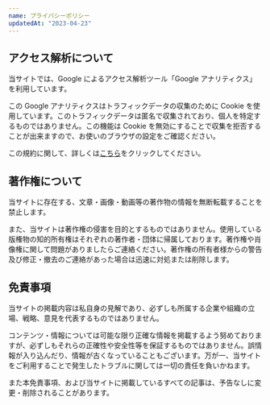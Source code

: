 ```yaml
---
name: プライバシーポリシー
updatedAt: "2023-04-23"
---
```


## アクセス解析について

当サイトでは、Google によるアクセス解析ツール「Google アナリティクス」を利用しています。

この Google アナリティクスはトラフィックデータの収集のために Cookie を使用しています。このトラフィックデータは匿名で収集されており、個人を特定するものではありません。この機能は Cookie を無効にすることで収集を拒否することが出来ますので、お使いのブラウザの設定をご確認ください。

この規約に関して、詳しくは[こちら](https://www.google.com/policies/privacy/partners/)をクリックしてください。

## 著作権について

当サイトに存在する、文章・画像・動画等の著作物の情報を無断転載することを禁止します。

また、当サイトは著作権の侵害を目的とするものではありません。使用している版権物の知的所有権はそれぞれの著作者・団体に帰属しております。著作権や肖像権に関して問題がありましたらご連絡ください。著作権の所有者様からの警告及び修正・撤去のご連絡があった場合は迅速に対処または削除します。

## 免責事項

当サイトの掲載内容は私自身の見解であり、必ずしも所属する企業や組織の立場、戦略、意見を代表するものではありません。

コンテンツ・情報については可能な限り正確な情報を掲載するよう努めておりますが、必ずしもそれらの正確性や安全性等を保証するものではありません。誤情報が入り込んだり、情報が古くなっていることもございます。万が一、当サイトをご利用することで発生したトラブルに関しては一切の責任を負いかねます。

また本免責事項、および当サイトに掲載しているすべての記事は、予告なしに変更・削除されることがあります。
